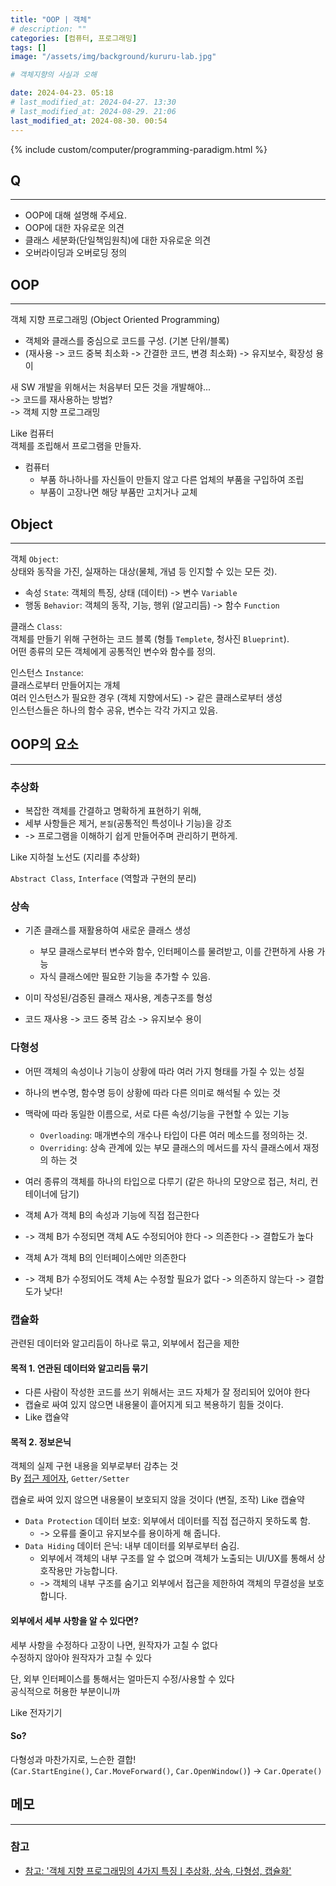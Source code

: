 ```yaml
---
title: "OOP | 객체"
# description: ""
categories: [컴퓨터, 프로그래밍]
tags: []
image: "/assets/img/background/kururu-lab.jpg"

# 객체지향의 사실과 오해

date: 2024-04-23. 05:18
# last_modified_at: 2024-04-27. 13:30
# last_modified_at: 2024-08-29. 21:06
last_modified_at: 2024-08-30. 00:54
---
```


{% include custom/computer/programming-paradigm.html %}

## Q

---

- OOP에 대해 설명해 주세요.
- OOP에 대한 자유로운 의견
- 클래스 세분화(단일책임원칙)에 대한 자유로운 의견
- 오버라이딩과 오버로딩 정의

## OOP

---

객체 지향 프로그래밍 (Object Oriented Programming)  

- 객체와 클래스를 중심으로 코드를 구성. (기본 단위/블록)
- (재사용 -> 코드 중복 최소화 -> 간결한 코드, 변경 최소화) -> 유지보수, 확장성 용이

새 SW 개발을 위해서는 처음부터 모든 것을 개발해야...  
-> 코드를 재사용하는 방법?  
-> 객체 지향 프로그래밍  

Like 컴퓨터  
객체를 조립해서 프로그램을 만들자.  

- 컴퓨터
  - 부품 하나하나를 자신들이 만들지 않고 다른 업체의 부품을 구입하여 조립
  - 부품이 고장나면 해당 부품만 고치거나 교체

## Object

---

객체 `Object`:  
상태와 동작을 가진, 실재하는 대상(물체, 개념 등 인지할 수 있는 모든 것).  

- 속성 `State`: 객체의 특징, 상태 (데이터) -> 변수 `Variable`
- 행동 `Behavior`: 객체의 동작, 기능, 행위 (알고리듬) -> 함수 `Function`

클래스 `Class`:  
객체를 만들기 위해 구현하는 코드 블록 (형틀 `Templete`, 청사진 `Blueprint`).  
어떤 종류의 모든 객체에게 공통적인 변수와 함수를 정의.  

인스턴스 `Instance`:  
클래스로부터 만들어지는 개체  
여러 인스턴스가 필요한 경우 (객체 지향에서도) -> 같은 클래스로부터 생성  
인스턴스들은 하나의 함수 공유, 변수는 각각 가지고 있음.  

## OOP의 요소

---

### 추상화

- 복잡한 객체를 간결하고 명확하게 표현하기 위해,
- 세부 사항들은 제거, `본질`(공통적인 특성이나 기능)을 강조
- -> 프로그램을 이해하기 쉽게 만들어주며 관리하기 편하게.

Like 지하철 노선도 (지리를 추상화)  

`Abstract Class`, `Interface` (역할과 구현의 분리)  

### 상속

- 기존 클래스를 재활용하여 새로운 클래스 생성
  - 부모 클래스로부터 변수와 함수, 인터페이스를 물려받고, 이를 간편하게 사용 가능
  - 자식 클래스에만 필요한 기능을 추가할 수 있음.

- 이미 작성된/검증된 클래스 재사용, 계층구조를 형성
- 코드 재사용 -> 코드 중복 감소 -> 유지보수 용이

### 다형성

- 어떤 객체의 속성이나 기능이 상황에 따라 여러 가지 형태를 가질 수 있는 성질
- 하나의 변수명, 함수명 등이 상황에 따라 다른 의미로 해석될 수 있는 것

- 맥락에 따라 동일한 이름으로, 서로 다른 속성/기능을 구현할 수 있는 기능
  - `Overloading`: 매개변수의 개수나 타입이 다른 여러 메소드를 정의하는 것.
  - `Overriding`: 상속 관계에 있는 부모 클래스의 메서드를 자식 클래스에서 재정의 하는 것

- 여러 종류의 객체를 하나의 타입으로 다루기 (같은 하나의 모양으로 접근, 처리, 컨테이너에 담기)

- 객체 A가 객체 B의 속성과 기능에 직접 접근한다
- -> 객체 B가 수정되면 객체 A도 수정되어야 한다 -> 의존한다 -> 결합도가 높다

- 객체 A가 객체 B의 인터페이스에만 의존한다
- -> 객체 B가 수정되어도 객체 A는 수정할 필요가 없다 -> 의존하지 않는다 -> 결합도가 낮다!

### 캡슐화

관련된 데이터와 알고리듬이 하나로 묶고, 외부에서 접근을 제한  

#### 목적 1. 연관된 데이터와 알고리듬 묶기

- 다른 사람이 작성한 코드를 쓰기 위해서는 코드 자체가 잘 정리되어 있어야 한다
- 캡슐로 싸여 있지 않으면 내용물이 흩어지게 되고 복용하기 힘들 것이다.
- Like 캡슐약

#### 목적 2. 정보은닉

객체의 실제 구현 내용을 외부로부터 감추는 것  
By [접근 제어자](/posts/access-modifier/), `Getter/Setter`  

캡슐로 싸여 있지 않으면 내용물이 보호되지 않을 것이다 (변질, 조작)
Like 캡슐약  

- `Data Protection` 데이터 보호: 외부에서 데이터를 직접 접근하지 못하도록 함.
  - -> 오류를 줄이고 유지보수를 용이하게 해 줍니다.
- `Data Hiding` 데이터 은닉: 내부 데이터를 외부로부터 숨김.
  - 외부에서 객체의 내부 구조를 알 수 없으며 객체가 노출되는 UI/UX를 통해서 상호작용만 가능합니다.
  - -> 객체의 내부 구조를 숨기고 외부에서 접근을 제한하여 객체의 무결성을 보호합니다.

#### 외부에서 세부 사항을 알 수 있다면?

세부 사항을 수정하다 고장이 나면, 원작자가 고칠 수 없다  
수정하지 않아야 원작자가 고칠 수 있다  

단, 외부 인터페이스를 통해서는 얼마든지 수정/사용할 수 있다  
공식적으로 허용한 부분이니까  

Like 전자기기  

#### So?

다형성과 마찬가지로, 느슨한 결합!  
(`Car.StartEngine()`, `Car.MoveForward()`, `Car.OpenWindow()`) -> `Car.Operate()`

## 메모

---

### 참고

- [참고: '객체 지향 프로그래밍의 4가지 특징ㅣ추상화, 상속, 다형성, 캡슐화'](https://codestates.com/blog/content/객체-지향-프로그래밍-특징)
